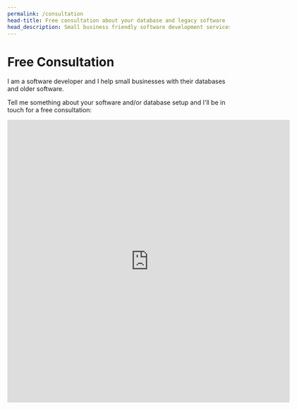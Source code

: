 ```yaml
---
permalink: /consultation
head-title: Free consultation about your database and legacy software
head_description: Small business friendly software development services.
---
```


# Free Consultation

I am a software developer and I help small businesses with their databases and older software.

Tell me something about your software and/or database setup and I'll be in touch for a free consultation:

<iframe src="https://docs.google.com/forms/d/e/1FAIpQLScNxa7ElewKd8bXef-1_7JKEUhB_Gr0scX8jY8kRgP-miiuFw/viewform?embedded=true" width="640" height="641" frameborder="0" marginheight="0" marginwidth="0">Loading…</iframe>

